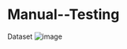 # Manual--Testing
Dataset
![image](https://github.com/ANAND-03/Manual--Testing/assets/135737605/40451b5f-0bb5-4933-875d-907d8d12e02f)
